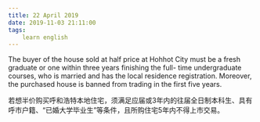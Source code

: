 ```yaml
---
title: 22 April 2019
date: 2019-11-03 21:11:00
tags:
    learn english
---
```

The buyer of the house sold at half price at Hohhot
City must be a fresh graduate or one within three years finishing the full- time undergraduate courses, who is married and has the local residence
registration. Moreover, the purchased house is banned from trading in the first five years.


若想半价购买呼和浩特本地住宅，须满足应届或3年内的往届全日制本科生、具有呼市户籍、“已婚大学毕业生”等条件，且所购住宅5年内不得上市交易。
